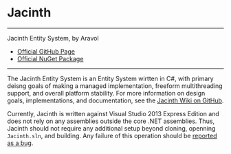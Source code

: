 # Jacinth
---
Jacinth Entity System, by Aravol
- [Official GitHub Page](https://github.com/aravol/Jacinth/)
- [Official NuGet Package](http://www.nuget.org/packages/Jacinth/)

---

The Jacinth Entity System is an Entity System wirtten in C#, with primary deisng goals of making a managed implementation, freeform multithreading support, and overall platform stability. For more information on design goals, implementations, and documentation, see the [Jacinth Wiki on GitHub](https://github.com/aravol/Jacinth/wiki).

Currently, Jacinth is written against Visual Studio 2013 Express Edition and does not rely on any assemblies outside the core .NET assemblies. Thus, Jacinth should not require any additional setup beyond cloning, openning `Jacinth.sln`, and building. Any failure of this operation should be [reported as a bug](https://github.com/aravol/Jacinth/issues).
